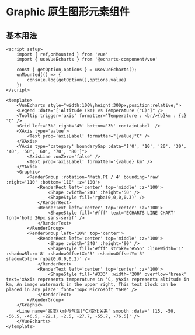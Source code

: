 # Graphic 原生图形元素组件

<script setup>
    import { ref,onMounted } from 'vue'
    import { useVueEcharts } from '@echarts-component/vue'

    const { getOption,options } = useVueEcharts();
    onMounted(() => {
        console.log(getOption(),options.value)
    })
</script>

<VueEcharts style="width:100%;height:300px;position:relative;">
   <Legend :data="['Altitude (km) vs Temperature (°C)']" />
   <Tooltip trigger='axis' formatter='Temperature : <br/>{b}km : {c}°C' />
   <Grid left='3%' right='4%' bottom='3%' containLabel  />
   <XAxis type='value'>
    <Text prop='axisLabel' formatter="{value}°C" />
   </XAxis>
   <YAxis type='category' boundaryGap :data="['0', '10', '20', '30', '40', '50', '60', '70', '80']">
    <AxisLine :onZero='false' />
    <Text prop='axisLabel' formatter='{value} km' />
   </YAxis>
   <Graphic>
    <RenderGroup :rotation='Math.PI / 4' bounding='raw' :right='110' :bottom='110' :z='100'>
        <RenderRect left='center' top='middle' :z='100'>
            <Shape :width='240' :height='50' />
            <ShapeStyle fill='rgba(0,0,0,0.3)' />
        </RenderRect>
        <RenderText left='center' top='center' :z='100'>
            <ShapeStyle fill='#fff' text='ECHARTS LINE CHART' font='bold 26px sans-serif' />
        </RenderText>
    </RenderGroup>
    <RenderGroup left='10%' top='center'>
        <RenderRect left='center' top='middle' :z='100'>
            <Shape :width='240' :height='90' />
            <ShapeStyle fill='#fff' stroke='#555' :lineWidth='1' :shadowBlur='8' :shadowOffsetX='3' :shadowOffsetY='3' shadowColor='rgba(0,0,0,0.2)' />
        </RenderRect>
        <RenderText left='center' top='center' :z='100'>
            <ShapeStyle fill='#333' :width='200' overflow='break' text='xAxis represents temperature in °C, yAxis represents altitude in km, An image watermark in the upper right, This text block can be placed in any place' font='14px Microsoft YaHe' />
        </RenderText>
    </RenderGroup>
   </Graphic>
   <Line name='高度(km)与气温(°C)变化关系' smooth :data=' [15, -50, -56.5, -46.5, -22.1, -2.5, -27.7, -55.7, -76.5]' />
</VueEcharts>

## 基本用法

```vue
<script setup>
    import { ref,onMounted } from 'vue'
    import { useVueEcharts } from '@echarts-component/vue'

    const { getOption,options } = useVueEcharts();
    onMounted(() => {
        console.log(getOption(),options.value)
    })
</script>

<template>
    <VueEcharts style="width:100%;height:300px;position:relative;">
    <Legend :data="['Altitude (km) vs Temperature (°C)']" />
    <Tooltip trigger='axis' formatter='Temperature : <br/>{b}km : {c}°C' />
    <Grid left='3%' right='4%' bottom='3%' containLabel  />
    <XAxis type='value'>
        <Text prop='axisLabel' formatter="{value}°C" />
    </XAxis>
    <YAxis type='category' boundaryGap :data="['0', '10', '20', '30', '40', '50', '60', '70', '80']">
        <AxisLine :onZero='false' />
        <Text prop='axisLabel' formatter='{value} km' />
    </YAxis>
    <Graphic>
        <RenderGroup :rotation='Math.PI / 4' bounding='raw' :right='110' :bottom='110' :z='100'>
            <RenderRect left='center' top='middle' :z='100'>
                <Shape :width='240' :height='50' />
                <ShapeStyle fill='rgba(0,0,0,0.3)' />
            </RenderRect>
            <RenderText left='center' top='center' :z='100'>
                <ShapeStyle fill='#fff' text='ECHARTS LINE CHART' font='bold 26px sans-serif' />
            </RenderText>
        </RenderGroup>
        <RenderGroup left='10%' top='center'>
            <RenderRect left='center' top='middle' :z='100'>
                <Shape :width='240' :height='90' />
                <ShapeStyle fill='#fff' stroke='#555' :lineWidth='1' :shadowBlur='8' :shadowOffsetX='3' :shadowOffsetY='3' shadowColor='rgba(0,0,0,0.2)' />
            </RenderRect>
            <RenderText left='center' top='center' :z='100'>
                <ShapeStyle fill='#333' :width='200' overflow='break' text='xAxis represents temperature in °C, yAxis represents altitude in km, An image watermark in the upper right, This text block can be placed in any place' font='14px Microsoft YaHe' />
            </RenderText>
        </RenderGroup>
    </Graphic>
    <Line name='高度(km)与气温(°C)变化关系' smooth :data=' [15, -50, -56.5, -46.5, -22.1, -2.5, -27.7, -55.7, -76.5]' />
    </VueEcharts>
</template>
```
